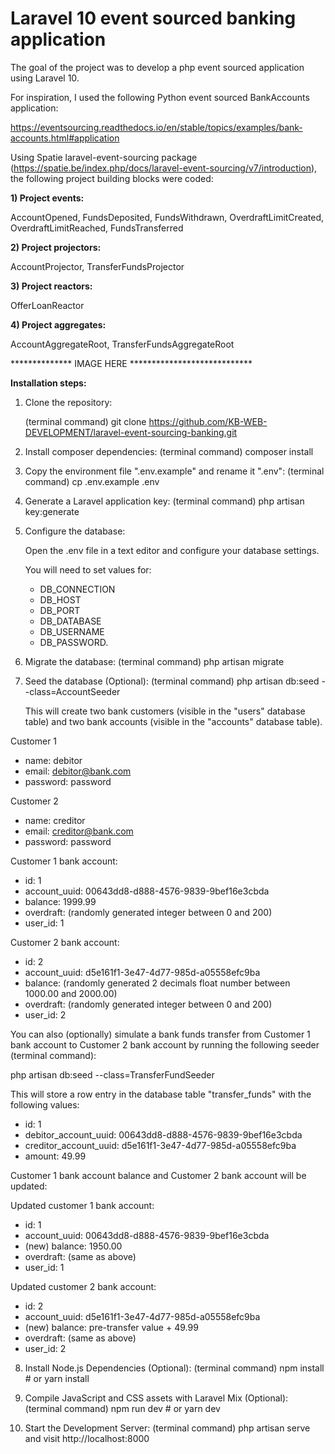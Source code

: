 # Laravel 10 event sourced banking application 

The goal of the project was to develop a php event sourced application using Laravel 10.

For inspiration, I used the following Python event sourced BankAccounts application:

https://eventsourcing.readthedocs.io/en/stable/topics/examples/bank-accounts.html#application  

Using Spatie laravel-event-sourcing package (https://spatie.be/index.php/docs/laravel-event-sourcing/v7/introduction), the following project building blocks were coded:

<b>1) Project events:</b>

AccountOpened, FundsDeposited, FundsWithdrawn, OverdraftLimitCreated, OverdraftLimitReached, FundsTransferred

<b>2) Project projectors:</b>

AccountProjector, TransferFundsProjector

<b>3) Project reactors:</b>

OfferLoanReactor

<b>4) Project aggregates:</b>

AccountAggregateRoot, TransferFundsAggregateRoot

************** IMAGE HERE ****************************

<b>Installation steps:</b>

1) Clone the repository:

   (terminal command) git clone https://github.com/KB-WEB-DEVELOPMENT/laravel-event-sourcing-banking.git

2) Install composer dependencies: (terminal command) composer install

3) Copy the environment file ".env.example" and rename it ".env": (terminal command) cp .env.example .env

4) Generate a Laravel application key: (terminal command) php artisan key:generate

5) Configure the database: 

   Open the .env file in a text editor and configure your database settings. 

   You will need to set values for: 

   - DB_CONNECTION
   - DB_HOST
   - DB_PORT
   - DB_DATABASE
   - DB_USERNAME
   - DB_PASSWORD.

7) Migrate the database: (terminal command) php artisan migrate

8) Seed the database (Optional): (terminal command) php artisan db:seed --class=AccountSeeder

   This will create two bank customers (visible in the "users" database table) and 
   two bank accounts (visible in the "accounts" database table).

Customer 1
- name: debitor
- email: debitor@bank.com
- password: password 

Customer 2
- name: creditor
- email: creditor@bank.com
- password: password

Customer 1 bank account:
- id: 1
- account_uuid: 00643dd8-d888-4576-9839-9bef16e3cbda
- balance: 1999.99
- overdraft: (randomly generated integer between 0 and 200)
- user_id: 1

Customer 2 bank account:
- id: 2
- account_uuid: d5e161f1-3e47-4d77-985d-a05558efc9ba
- balance: (randomly generated 2 decimals float number between 1000.00 and 2000.00)
- overdraft: (randomly generated integer between 0 and 200)
- user_id: 2
 
You can also (optionally) simulate a bank funds transfer from Customer 1 bank account to Customer 2 bank account 
by running the following seeder (terminal command): 

php artisan db:seed --class=TransferFundSeeder

This will store a row entry in the database table "transfer_funds" with the following values:

- id: 1
- debitor_account_uuid: 00643dd8-d888-4576-9839-9bef16e3cbda
- creditor_account_uuid: d5e161f1-3e47-4d77-985d-a05558efc9ba
- amount: 49.99

Customer 1 bank account balance and Customer 2 bank account will be updated:

Updated customer 1 bank account:
- id: 1
- account_uuid: 00643dd8-d888-4576-9839-9bef16e3cbda
- (new) balance: 1950.00
- overdraft: (same as above)
- user_id: 1 
 
Updated customer 2 bank account:
- id: 2
- account_uuid: d5e161f1-3e47-4d77-985d-a05558efc9ba
- (new) balance: pre-transfer value + 49.99 
- overdraft: (same as above)
- user_id: 2

8) Install Node.js Dependencies (Optional): (terminal command) npm install # or yarn install

9) Compile JavaScript and CSS assets with Laravel Mix (Optional): (terminal command) npm run dev # or yarn dev

10) Start the Development Server: (terminal command) php artisan serve and visit http://localhost:8000
